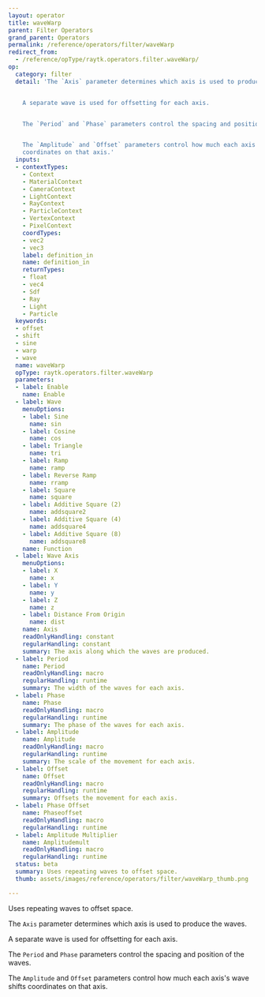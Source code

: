 ```yaml
---
layout: operator
title: waveWarp
parent: Filter Operators
grand_parent: Operators
permalink: /reference/operators/filter/waveWarp
redirect_from:
  - /reference/opType/raytk.operators.filter.waveWarp/
op:
  category: filter
  detail: 'The `Axis` parameter determines which axis is used to produce the waves.


    A separate wave is used for offsetting for each axis.


    The `Period` and `Phase` parameters control the spacing and position of the waves.


    The `Amplitude` and `Offset` parameters control how much each axis''s wave shifts
    coordinates on that axis.'
  inputs:
  - contextTypes:
    - Context
    - MaterialContext
    - CameraContext
    - LightContext
    - RayContext
    - ParticleContext
    - VertexContext
    - PixelContext
    coordTypes:
    - vec2
    - vec3
    label: definition_in
    name: definition_in
    returnTypes:
    - float
    - vec4
    - Sdf
    - Ray
    - Light
    - Particle
  keywords:
  - offset
  - shift
  - sine
  - warp
  - wave
  name: waveWarp
  opType: raytk.operators.filter.waveWarp
  parameters:
  - label: Enable
    name: Enable
  - label: Wave
    menuOptions:
    - label: Sine
      name: sin
    - label: Cosine
      name: cos
    - label: Triangle
      name: tri
    - label: Ramp
      name: ramp
    - label: Reverse Ramp
      name: rramp
    - label: Square
      name: square
    - label: Additive Square (2)
      name: addsquare2
    - label: Additive Square (4)
      name: addsquare4
    - label: Additive Square (8)
      name: addsquare8
    name: Function
  - label: Wave Axis
    menuOptions:
    - label: X
      name: x
    - label: Y
      name: y
    - label: Z
      name: z
    - label: Distance From Origin
      name: dist
    name: Axis
    readOnlyHandling: constant
    regularHandling: constant
    summary: The axis along which the waves are produced.
  - label: Period
    name: Period
    readOnlyHandling: macro
    regularHandling: runtime
    summary: The width of the waves for each axis.
  - label: Phase
    name: Phase
    readOnlyHandling: macro
    regularHandling: runtime
    summary: The phase of the waves for each axis.
  - label: Amplitude
    name: Amplitude
    readOnlyHandling: macro
    regularHandling: runtime
    summary: The scale of the movement for each axis.
  - label: Offset
    name: Offset
    readOnlyHandling: macro
    regularHandling: runtime
    summary: Offsets the movement for each axis.
  - label: Phase Offset
    name: Phaseoffset
    readOnlyHandling: macro
    regularHandling: runtime
  - label: Amplitude Multiplier
    name: Amplitudemult
    readOnlyHandling: macro
    regularHandling: runtime
  status: beta
  summary: Uses repeating waves to offset space.
  thumb: assets/images/reference/operators/filter/waveWarp_thumb.png

---
```



Uses repeating waves to offset space.

The `Axis` parameter determines which axis is used to produce the waves.

A separate wave is used for offsetting for each axis.

The `Period` and `Phase` parameters control the spacing and position of the waves.

The `Amplitude` and `Offset` parameters control how much each axis's wave shifts coordinates on that axis.
